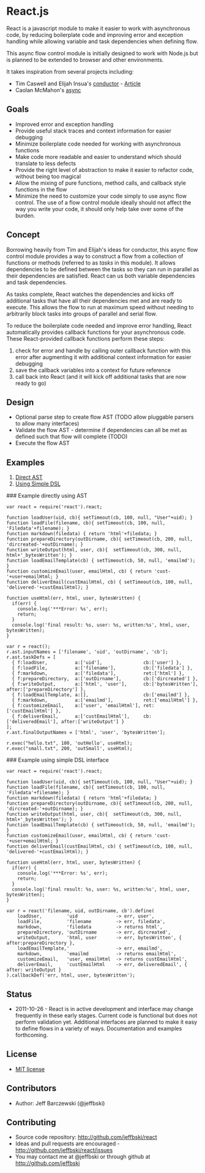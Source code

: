 # React.js

React is a javascript module to make it easier to work with asynchronous code, 
by reducing boilerplate code and improving error and exception handling while
allowing variable and task dependencies when defining flow.

This async flow control module is initially designed to work with Node.js but 
is planned to be extended to browser and other environments.

It takes inspiration from several projects including: 

 - Tim Caswell and Elijah Insua's [conductor](https://github.com/creationix/conductor) - [Article](http://howtonode.org/step-of-conductor)
 - Caolan McMahon's [async](https://github.com/caolan/async)

## Goals

 - Improved error and exception handling
 - Provide useful stack traces and context information for easier debugging
 - Minimize boilerplate code needed for working with asynchronous functions
 - Make code more readable and easier to understand which should translate to less defects
 - Provide the right level of abstraction to make it easier to refactor code, without being too magical
 - Allow the mixing of pure functions, method calls, and callback style functions in the flow
 - Minimize the need to customize your code simply to use async flow control. The use of a flow control module ideally should not affect the way you write your code, it should only help take over some of the burden.

## Concept

Borrowing heavily from Tim and Elijah's ideas for conductor, this async flow control module provides a way to construct a flow from a collection of functions or methods (referred to as _tasks_ in this module). It allows dependencies to be defined between the tasks so they can run in parallel as their dependencies are satisfied. React can us both variable dependencies and task dependencies. 

As tasks complete, React watches the dependencies and kicks off additional tasks that have all their dependencies met and are ready to execute. This allows the flow to run at maximum speed without needing to arbitrarily block tasks into groups of parallel and serial flow.

To reduce the boilerplate code needed and improve error handling, React automatically provides callback functions for your asynchronous code. These React-provided callback functions perform these steps:

 1. check for error and handle by calling outer callback function with this error after augmenting it with additional context information for easier debugging
 2. save the callback variables into a context for future reference
 3. call back into React (and it will kick off additional tasks that are now ready to go)

## Design

 - Optional parse step to create flow AST (TODO allow pluggable parsers to allow many interfaces)
 - Validate the flow AST - determine if dependencies can all be met as defined such that flow will complete (TODO)
 - Execute the flow AST

## Examples

 1. [Direct AST](#directAST)
 2. [Using Simple DSL](#simpleDSL)

<a name="directAST"/>
### Example directly using AST

    var react = require('react').react;

    function loadUser(uid, cb){ setTimeout(cb, 100, null, "User"+uid); }
    function loadFile(filename, cb){ setTimeout(cb, 100, null, 'Filedata'+filename); }
    function markdown(filedata) { return 'html'+filedata; }
    function prepareDirectory(outDirname, cb){ setTimeout(cb, 200, null, 'dircreated-'+outDirname); }
    function writeOutput(html, user, cb){  setTimeout(cb, 300, null, html+'_bytesWritten'); }
    function loadEmailTemplate(cb) { setTimeout(cb, 50, null, 'emailmd'); }
    function customizeEmail(user, emailHtml, cb) { return 'cust-'+user+emailHtml; }
    function deliverEmail(custEmailHtml, cb) { setTimeout(cb, 100, null, 'delivered-'+custEmailHtml); }

    function useHtml(err, html, user, bytesWritten) {
      if(err) {
        console.log('***Error: %s', err);
        return;
      }
      console.log('final result: %s, user: %s, written:%s', html, user, bytesWritten);     
    }

    var r = react();
    r.ast.inputNames = ['filename', 'uid', 'outDirname', 'cb'];
    r.ast.taskDefs = [
      { f:loadUser,          a:['uid'],               cb:['user'] },
      { f:loadFile,          a:['filename'],          cb:['filedata'] },
      { f:markdown,          a:['filedata'],          ret:['html'] },
      { f:prepareDirectory,  a:['outDirname'],        cb:['dircreated'] },
      { f:writeOutput,       a:['html', 'user'],      cb:['bytesWritten'],   after:['prepareDirectory'] },
      { f:loadEmailTemplate, a:[],                    cb:['emailmd'] },
      { f:markdown,          a:['emailmd'],           ret:['emailHtml'] },
      { f:customizeEmail,    a:['user', 'emailHtml'], ret:['custEmailHtml'] },
      { f:deliverEmail,      a:['custEmailHtml'],     cb:['deliveredEmail'], after:['writeOutput'] }
    ];
    r.ast.finalOutputNames = ['html', 'user', 'bytesWritten'];

    r.exec("hello.txt", 100, 'outHello', useHtml);
    r.exec("small.txt", 200, 'outSmall', useHtml);

<a name="simpleDSL"/>
### Example using simple DSL interface

    var react = require('react').react;

    function loadUser(uid, cb){ setTimeout(cb, 100, null, "User"+uid); }
    function loadFile(filename, cb){ setTimeout(cb, 100, null, 'Filedata'+filename); }
    function markdown(filedata) { return 'html'+filedata; }
    function prepareDirectory(outDirname, cb){ setTimeout(cb, 200, null, 'dircreated-'+outDirname); }
    function writeOutput(html, user, cb){  setTimeout(cb, 300, null, html+'_bytesWritten'); }
    function loadEmailTemplate(cb) { setTimeout(cb, 50, null, 'emailmd'); }
    function customizeEmail(user, emailHtml, cb) { return 'cust-'+user+emailHtml; }
    function deliverEmail(custEmailHtml, cb) { setTimeout(cb, 100, null, 'delivered-'+custEmailHtml); }

    function useHtml(err, html, user, bytesWritten) {
      if(err) {
        console.log('***Error: %s', err);
        return;
      }
      console.log('final result: %s, user: %s, written:%s', html, user, bytesWritten);     
    }

    var r = react('filename, uid, outDirname, cb').define(
        loadUser,         'uid              -> err, user',
        loadFile,         'filename         -> err, filedata',
        markdown,         'filedata         -> returns html',
        prepareDirectory, 'outDirname       -> err, dircreated', 
        writeOutput,      'html, user       -> err, bytesWritten', { after:prepareDirectory },
        loadEmailTemplate,'                 -> err, emailmd',
        markdown,         'emailmd          -> returns emailHtml',
        customizeEmail,   'user, emailHtml  -> returns custEmailHtml',
        deliverEmail,     'custEmailHtml    -> err, deliveredEmail', { after: writeOutput }
    ).callbackDef('err, html, user, bytesWritten');

## Status

 - 2011-10-26 - React is in active development and interface may change frequently in these early stages. Current code is functional but does not perform validation yet.  Additional interfaces are planned to make it easy to define flows in a variety of ways. Documentation and examples forthcoming.

## License

 - [MIT license](http://github.com/jeffbski/react/raw/master/LICENSE)

## Contributors

 - Author: Jeff Barczewski (@jeffbski)

## Contributing

 - Source code repository: http://github.com/jeffbski/react
 - Ideas and pull requests are encouraged  - http://github.com/jeffbski/react/issues
 - You may contact me at @jeffbski or through github at http://github.com/jeffbski